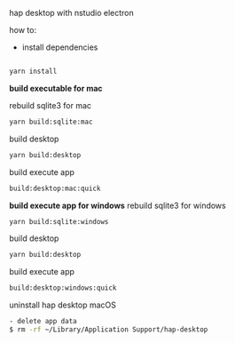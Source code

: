 hap desktop with nstudio electron

how to:

-   install dependencies

```bash

yarn install

```

**build executable for mac**

rebuild sqlite3 for mac

```bash
yarn build:sqlite:mac
```

build desktop

```bash
yarn build:desktop
```

build execute app

```bash
build:desktop:mac:quick
```

**build execute app for windows**
rebuild sqlite3 for windows

```bash
yarn build:sqlite:windows
```

build desktop

```bash
yarn build:desktop
```

build execute app

```bash
build:desktop:windows:quick
```

uninstall hap desktop macOS

```bash
- delete app data
$ rm -rf ~/Library/Application Support/hap-desktop
```
